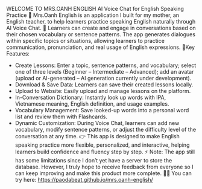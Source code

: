WELCOME TO MRS.OANH ENGLISH
AI Voice Chat for English Speaking Practice
 🤗 Mrs.Oanh English is an application I built for my mother, an English teacher, to help learners practice speaking English naturally through AI Voice Chat.
 🧐 Learners can create and engage in conversations based on their chosen vocabulary or sentence patterns. The app generates dialogues within specific topics or situations, allowing learners to practice communication, pronunciation, and real usage of English expressions.
 📌Key Features:
  - Create Lessons: Enter a topic, sentence patterns, and vocabulary; select one of three levels (Beginner – Intermediate – Advanced); add an avatar (upload or AI-generated – AI generation currently under development).
  - Download & Save Data: Learners can save their created lessons locally.
  - Upload to Website: Easily upload and manage lessons on the platform.
  - In-Conversation Dictionary: Instantly look up words with IPA, Vietnamese meaning, English definition, and usage examples.
  - Vocabulary Management: Save looked-up words into a personal word list and review them with Flashcards.
  - Dynamic Customization: During Voice Chat, learners can add new vocabulary, modify sentence patterns, or adjust the difficulty level of the conversation at any time.
👉 This app is designed to make English speaking practice more flexible, personalized, and interactive, helping learners build confidence and fluency step by step.
⚡ Note: The app still has some limitations since I don’t yet have a server to store the database. However, I truly hope to receive feedback from everyone so I can keep improving and make this product more complete.
🧑‍💻 You can try here: https://paodabeat.github.io/mrs.oanh-english/